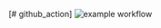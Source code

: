 [# github_action]
![example workflow](https://github.com/pegi-os/github_action/actions/workflows/python-unittest-main.yml/badge.svg)
